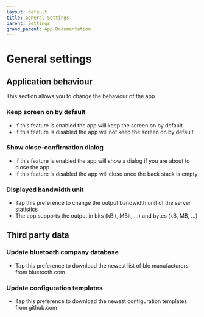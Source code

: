 ```yaml
---
layout: default
title: General Settings
parent: Settings
grand_parent: App Documentation
---
```


# General settings

## Application behaviour

This section allows you to change the behaviour of the app

### Keep screen on by default

- If this feature is enabled the app will keep the screen on by default
- If this feature is disabled the app will not keep the screen on by default

### Show close-confirmation dialog

- If this feature is enabled the app will show a dialog if you are about to close the app
- If this feature is disabled the app will close once the back stack is empty

### Displayed bandwidth unit

- Tap this preference to change the output bandwidth unit of the server statistics
- The app supports the output in bits (kBit, MBit, ...) and bytes (kB, MB, ...)

## Third party data

### Update bluetooth company database

- Tap this preference to download the newest list of ble manufacturers from bluetooth.com

### Update configuration templates

- Tap this preference to download the newest configuration templates from github.com
